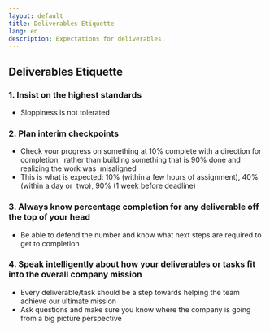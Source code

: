```yaml
---
layout: default
title: Deliverables Etiquette
lang: en
description: Expectations for deliverables.
---
```




## Deliverables Etiquette

### 1. Insist on the highest standards 
* Sloppiness is not tolerated

### 2. Plan interim checkpoints
* Check your progress on something at 10% complete with a direction for completion,  rather than building something that is 90% done and realizing the work was  misaligned  
* This is what is expected: 10% (within a few hours of assignment), 40% (within a day or  two), 90% (1 week before deadline)  

### 3. Always know percentage completion for any deliverable off the top of your head  
* Be able to defend the number and know what next steps are required to get to completion

### 4. Speak intelligently about how your deliverables or tasks fit into the overall company mission
* Every deliverable/task should be a step towards helping the team achieve our ultimate mission
* Ask questions and make sure you know where the company is going from a big picture perspective